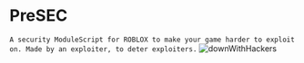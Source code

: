 # PreSEC
```A security ModuleScript for ROBLOX to make your game harder to exploit on. Made by an exploiter, to deter exploiters.```
![downWithHackers](https://github.com/prefuturistic/PreSEC/assets/123348214/af5efa35-e461-4d40-a2c7-f70de732b48b)
